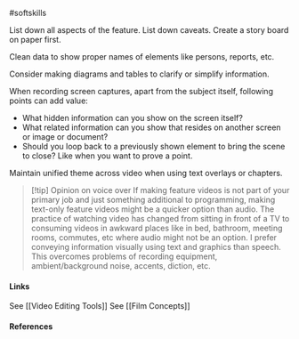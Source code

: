 #softskills 

List down all aspects of the feature.
List down caveats. 
Create a story board on paper first. 

Clean data to show proper names of elements like persons, reports, etc. 

Consider making diagrams and tables to clarify or simplify information. 

When recording screen captures, apart from the subject itself, following points can add value:
- What hidden information can you show on the screen itself?
- What related information can you show that resides on another screen or image or document?
- Should you loop back to a previously shown element to bring the scene to close? Like when you want to prove a point. 

Maintain unified theme across video when using text overlays or chapters. 

> [!tip] Opinion on voice over
> If making feature videos is not part of your primary job and just something additional to programming, making text-only feature videos might be a quicker option than audio. The practice of watching video has changed from sitting in front of a TV to consuming videos in awkward places like in bed, bathroom, meeting rooms, commutes, etc where audio might not be an option. I prefer conveying information visually using text and graphics than speech. This overcomes problems of recording equipment, ambient/background noise, accents, diction, etc. 
> 


#### Links
See [[Video Editing Tools]]
See [[Film Concepts]]

#### References